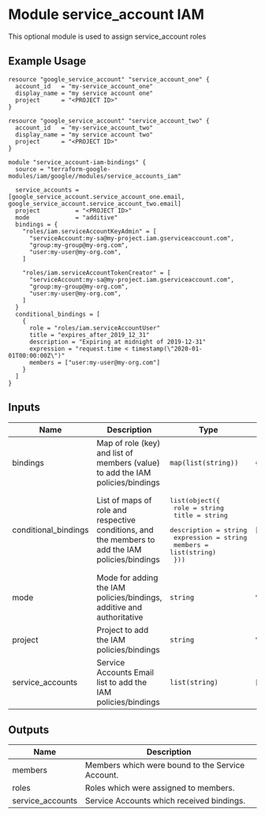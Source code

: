 # Module service_account IAM

This optional module is used to assign service_account roles

## Example Usage
```
resource "google_service_account" "service_account_one" {
  account_id   = "my-service_account_one"
  display_name = "my service account one"
  project      = "<PROJECT ID>"
}

resource "google_service_account" "service_account_two" {
  account_id   = "my-service_account_two"
  display_name = "my service account two"
  project      = "<PROJECT ID>"
}

module "service_account-iam-bindings" {
  source = "terraform-google-modules/iam/google//modules/service_accounts_iam"

  service_accounts = [google_service_account.service_account_one.email, google_service_account.service_account_two.email]
  project          = "<PROJECT ID>"
  mode             = "additive"
  bindings = {
    "roles/iam.serviceAccountKeyAdmin" = [
      "serviceAccount:my-sa@my-project.iam.gserviceaccount.com",
      "group:my-group@my-org.com",
      "user:my-user@my-org.com",
    ]

    "roles/iam.serviceAccountTokenCreator" = [
      "serviceAccount:my-sa@my-project.iam.gserviceaccount.com",
      "group:my-group@my-org.com",
      "user:my-user@my-org.com",
    ]
  }
  conditional_bindings = [
    {
      role = "roles/iam.serviceAccountUser"
      title = "expires_after_2019_12_31"
      description = "Expiring at midnight of 2019-12-31"
      expression = "request.time < timestamp(\"2020-01-01T00:00:00Z\")"
      members = ["user:my-user@my-org.com"]
    }
  ]
}
```

<!-- BEGINNING OF PRE-COMMIT-TERRAFORM DOCS HOOK -->
## Inputs

| Name | Description | Type | Default | Required |
|------|-------------|------|---------|:--------:|
| bindings | Map of role (key) and list of members (value) to add the IAM policies/bindings | `map(list(string))` | `{}` | no |
| conditional\_bindings | List of maps of role and respective conditions, and the members to add the IAM policies/bindings | <pre>list(object({<br>    role        = string<br>    title       = string<br>    description = string<br>    expression  = string<br>    members     = list(string)<br>  }))</pre> | `[]` | no |
| mode | Mode for adding the IAM policies/bindings, additive and authoritative | `string` | `"additive"` | no |
| project | Project to add the IAM policies/bindings | `string` | `""` | no |
| service\_accounts | Service Accounts Email list to add the IAM policies/bindings | `list(string)` | `[]` | no |

## Outputs

| Name | Description |
|------|-------------|
| members | Members which were bound to the Service Account. |
| roles | Roles which were assigned to members. |
| service\_accounts | Service Accounts which received bindings. |

<!-- END OF PRE-COMMIT-TERRAFORM DOCS HOOK -->
